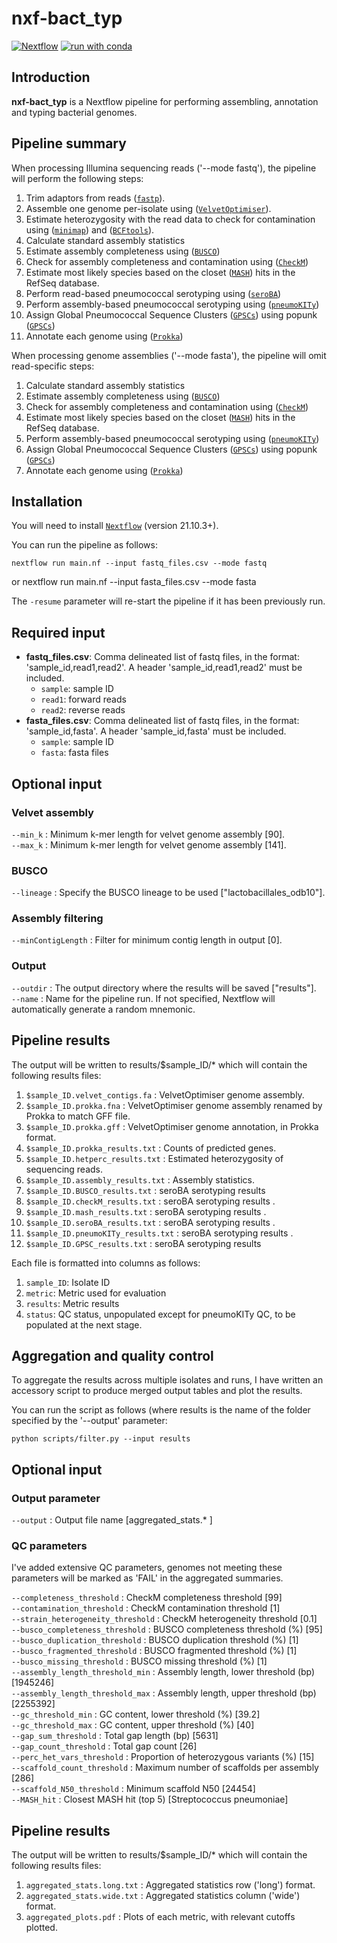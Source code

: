 # nxf-bact_typ
[![Nextflow](https://img.shields.io/badge/nextflow%20DSL2-%E2%89%A521.10.3-23aa62.svg?labelColor=000000)](https://www.nextflow.io/)
[![run with conda](http://img.shields.io/badge/run%20with-conda-3EB049?labelColor=000000&logo=anaconda)](https://docs.conda.io/en/latest/)

## Introduction
**nxf-bact_typ** is a Nextflow pipeline for performing assembling, annotation and typing bacterial genomes. 

## Pipeline summary
When processing Illumina sequencing reads ('--mode fastq'), the pipeline will perform the following steps:

1. Trim adaptors from reads ([`fastp`](https://github.com/OpenGene/fastp)).
2. Assemble one genome per-isolate using ([`VelvetOptimiser`](https://github.com/tseemann/VelvetOptimiser)).
3. Estimate heterozygosity with the read data to check for contamination using ([`minimap`](https://github.com/lh3/minimap2)) and ([`BCFtools`](https://samtools.github.io/bcftools/bcftools.html)).
4. Calculate standard assembly statistics
5. Estimate assembly completeness using ([`BUSCO`](https://busco.ezlab.org/))
6. Check for assembly completeness and contamination using ([`CheckM`](https://github.com/Ecogenomics/CheckM))
7. Estimate most likely species based on the closet ([`MASH`](https://github.com/marbl/Mash)) hits in the RefSeq database. 
8. Perform read-based pneumococcal serotyping using ([`seroBA`](https://github.com/sanger-pathogens/seroba))
9. Perform assembly-based pneumococcal serotyping using ([`pneumoKITy`](https://github.com/sanger-pathogens/seroba))
10. Assign Global Pneumococcal Sequence Clusters ([`GPSCs`](https://www.pneumogen.net/gps/)) using popunk ([`GPSCs`](https://poppunk.net/)) 
11. Annotate each genome using ([`Prokka`](https://github.com/tseemann/prokka)) 

When processing genome assemblies ('--mode fasta'), the pipeline will omit read-specific steps:
1. Calculate standard assembly statistics
2. Estimate assembly completeness using ([`BUSCO`](https://busco.ezlab.org/))
3. Check for assembly completeness and contamination using ([`CheckM`](https://github.com/Ecogenomics/CheckM))
4. Estimate most likely species based on the closet ([`MASH`](https://github.com/marbl/Mash)) hits in the RefSeq database. 
5. Perform assembly-based pneumococcal serotyping using ([`pneumoKITy`](https://github.com/sanger-pathogens/seroba))
6. Assign Global Pneumococcal Sequence Clusters ([`GPSCs`](https://www.pneumogen.net/gps/)) using popunk ([`GPSCs`](https://poppunk.net/)) 
7. Annotate each genome using ([`Prokka`](https://github.com/tseemann/prokka)) 

## Installation
You will need to install [`Nextflow`](https://www.nextflow.io/) (version 21.10.3+).

You can run the pipeline as follows:

    nextflow run main.nf --input fastq_files.csv --mode fastq
or 
    nextflow run main.nf --input fasta_files.csv --mode fasta

The `-resume` parameter will re-start the pipeline if it has been previously run.

## Required input
- __fastq_files.csv__: Comma delineated list of fastq files, in the format: 'sample_id,read1,read2'. A header 'sample_id,read1,read2' must be included. 
  - `sample`: sample ID
  - `read1`: forward reads
  - `read2`: reverse reads
- __fasta_files.csv__: Comma delineated list of fastq files, in the format: 'sample_id,fasta'. A header 'sample_id,fasta' must be included. 
  - `sample`: sample ID
  - `fasta`: fasta files

## Optional input
### Velvet assembly
`--min_k` : Minimum k-mer length for velvet genome assembly [90]. <br />
`--max_k` : Minimum k-mer length for velvet genome assembly [141].

### BUSCO 
`--lineage` : Specify the BUSCO lineage to be used ["lactobacillales_odb10"].

### Assembly filtering
`--minContigLength` : Filter for minimum contig length in output [0].

### Output
`--outdir` : The output directory where the results will be saved ["results"]. <br />
`--name` : Name for the pipeline run. If not specified, Nextflow will automatically generate a random mnemonic.

## Pipeline results
The output will be written to results/$sample_ID/* which will contain the following results files:

1. `$sample_ID.velvet_contigs.fa` : VelvetOptimiser genome assembly.
2. `$sample_ID.prokka.fna` : VelvetOptimiser genome assembly renamed by Prokka to match GFF file. 
3. `$sample_ID.prokka.gff` : VelvetOptimiser genome annotation, in Prokka format.
4. `$sample_ID.prokka_results.txt` : Counts of predicted genes. 
5. `$sample_ID.hetperc_results.txt` : Estimated heterozygosity of sequencing reads.
6. `$sample_ID.assembly_results.txt` : Assembly statistics.
7. `$sample_ID.BUSCO_results.txt` : seroBA serotyping results 
8. `$sample_ID.checkM_results.txt` : seroBA serotyping results .
9. `$sample_ID.mash_results.txt` : seroBA serotyping results .
10. `$sample_ID.seroBA_results.txt` : seroBA serotyping results .
11. `$sample_ID.pneumoKITy_results.txt` : seroBA serotyping results .
12. `$sample_ID.GPSC_results.txt` : seroBA serotyping results 

Each file is formatted into columns as follows: 
1. `sample_ID`: Isolate ID
2. `metric`: Metric used for evaluation
3. `results`: Metric results
4. `status`: QC status, unpopulated except for pneumoKITy QC, to be populated at the next stage. 

## Aggregation and quality control
To aggregate the results across multiple isolates and runs, I have written an accessory script to produce merged output tables and plot the results.

You can run the script as follows (where results is the name of the folder specified by the '--output' parameter:

    python scripts/filter.py --input results

## Optional input
### Output parameter
`--output` : Output file name [aggregated_stats.* ]

### QC parameters
I've added extensive QC parameters, genomes not meeting these parameters will be marked as 'FAIL' in the aggregated summaries.

`--completeness_threshold` :            CheckM completeness threshold [99] <br />
`--contamination_threshold` :           CheckM contamination threshold [1] <br />
`--strain_heterogeneity_threshold` :    CheckM heterogeneity threshold [0.1] <br />
`--busco_completeness_threshold` :      BUSCO completeness threshold (%) [95] <br />
`--busco_duplication_threshold` :       BUSCO duplication threshold (%) [1] <br />
`--busco_fragmented_threshold` :        BUSCO fragmented threshold (%) [1] <br />
`--busco_missing_threshold` :           BUSCO missing threshold (%) [1] <br />
`--assembly_length_threshold_min` :     Assembly length, lower threshold (bp) [1945246] <br />
`--assembly_length_threshold_max` :     Assembly length, upper threshold (bp) [2255392] <br />
`--gc_threshold_min` :                  GC content, lower threshold (%) [39.2] <br />
`--gc_threshold_max` :                  GC content, upper threshold (%) [40] <br />
`--gap_sum_threshold` :                 Total gap length (bp) [5631] <br />
`--gap_count_threshold` :               Total gap count [26] <br />
`--perc_het_vars_threshold` :           Proportion of heterozygous variants (%) [15] <br />
`--scaffold_count_threshold` :          Maximum number of scaffolds per assembly [286] <br />
`--scaffold_N50_threshold` :            Minimum scaffold N50 [24454] <br />
`--MASH_hit` :                          Closest MASH hit (top 5) [Streptococcus pneumoniae] <br />

## Pipeline results
The output will be written to results/$sample_ID/* which will contain the following results files:

1. `aggregated_stats.long.txt` :        Aggregated statistics row ('long') format.
2. `aggregated_stats.wide.txt` :        Aggregated statistics column ('wide') format.
3. `aggregated_plots.pdf` :             Plots of each metric, with relevant cutoffs plotted. 

